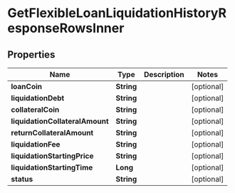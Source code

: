 

# GetFlexibleLoanLiquidationHistoryResponseRowsInner


## Properties

| Name | Type | Description | Notes |
|------------ | ------------- | ------------- | -------------|
|**loanCoin** | **String** |  |  [optional] |
|**liquidationDebt** | **String** |  |  [optional] |
|**collateralCoin** | **String** |  |  [optional] |
|**liquidationCollateralAmount** | **String** |  |  [optional] |
|**returnCollateralAmount** | **String** |  |  [optional] |
|**liquidationFee** | **String** |  |  [optional] |
|**liquidationStartingPrice** | **String** |  |  [optional] |
|**liquidationStartingTime** | **Long** |  |  [optional] |
|**status** | **String** |  |  [optional] |



